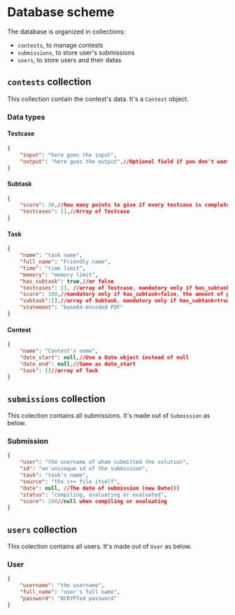 # Database scheme

The database is organized in collections:

- `contests`, to manage contests
- `submissions`, to store user's submissions
- `users`, to store users and their datas

## `contests` collection

This collection contain the contest's data. It's a `Contest` object.

### Data types

#### Testcase

```json
{
    "input": "here goes the input",
    "output": "here goes the output",//Optional field if you don't want to always check with the solution
}
```

#### Subtask

```json
{
    "score": 30,//how many points to give if every testcase is completed correctly
    "testcases": [],//Array of Testcase
}
```

#### Task

```json
{
    "name": "task name",
    "full_name": "Friendly name",
    "time": "time limit",
    "memory": "memory limit",
    "has_subtask": true,//or false
    "testcases": [], //array of Testcase, mandatory only if has_subtask=false
    "score": 100,//mandatory only if has_subtask=false, the amount of point is then equally divided between testcases
    "subtask":[],//array of Subtask, mandatory only if has_subtask=true
    "statement": "base64-encoded PDF"
}
```

#### Contest

```json
{
    "name": "Contest's name",
    "date_start": null,//Use a Date object instead of null
    "date_end": null,//Same as date_start
    "task": []//array of Task
}
```

## `submissions` collection

This colection contains all submissions. It's made out of `Submission` as below.

### Submission

```json
{
    "user": "the username of whom submitted the solution",
    "id": "an univoque id of the submission",
    "task": "task's name",
    "source": "the c++ file itself",
    "date": null, //The date of submission (new Date())
    "status": "compiling, evaluating or evaluated",
    "score": 100//null when compiling or evaluating
}
```

## `users` collection

This colection contains all users. It's made out of `User` as below.

### User

```json
{
    "username": "the username",
    "full_name": "user's full name",
    "password": "BCRYPTed password"
}
```